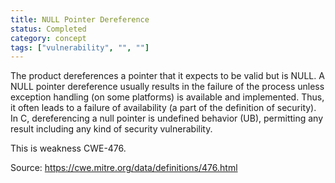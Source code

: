 ```yaml
---
title: NULL Pointer Dereference
status: Completed
category: concept
tags: ["vulnerability", "", ""]
---
```


The product dereferences a pointer that it expects to be valid but is NULL.
A NULL pointer dereference usually results in the failure of the
process unless exception handling (on some platforms) is available
and implemented. Thus, it often leads to a failure of availability (a part
of the definition of security).
In C, dereferencing a null pointer is undefined behavior (UB),
permitting any result including any kind of security vulnerability.

This is weakness CWE-476.

Source: https://cwe.mitre.org/data/definitions/476.html
